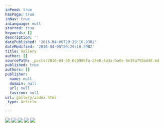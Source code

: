 ```yaml
---
inFeed: true
hasPage: true
inNav: true
inLanguage: null
starred: true
keywords: []
description: ''
datePublished: '2016-04-06T20:29:10.938Z'
dateModified: '2016-04-06T20:29:10.598Z'
title: Gallery
author: []
sourcePath: _posts/2016-04-05-0c0956fa-28e8-4a3a-ba0e-5e15a75bbd48.md
published: true
authors: []
publisher:
  name: null
  domain: null
  url: null
  favicon: null
url: gallery/index.html
_type: Article

---
```

![](https://the-grid-user-content.s3-us-west-2.amazonaws.com/2cb81946-c895-4506-ae0c-ef0453c1e97e.jpg)
![](https://the-grid-user-content.s3-us-west-2.amazonaws.com/3fc42fef-3eb2-4001-b259-a2a9447df1a9.jpg)
![](https://the-grid-user-content.s3-us-west-2.amazonaws.com/8ebd5fdd-4bee-48dd-890d-f3af067638e1.jpg)
![](https://the-grid-user-content.s3-us-west-2.amazonaws.com/94870bed-81a4-4d4a-8bde-b9efc6abac34.jpg)
![](https://the-grid-user-content.s3-us-west-2.amazonaws.com/07ddc90e-a2f0-4b46-9a86-aa382b61b276.jpg)